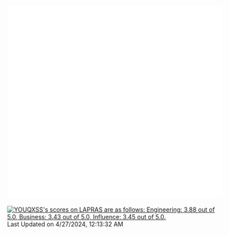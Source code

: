 ![Metrics](/github-metrics.svg)

<!--START_SECTION:lapras-card-->
<p ><a href="https://lapras.com/public/YOUQXSS" target="_blank" rel="noopener noreferrer"><img alt="YOUQXSS's scores on LAPRAS are as follows: Engineering: 3.88 out of 5.0, Business: 3.43 out of 5.0, Influence: 3.45 out of 5.0." src="https://lapras-card-generator.vercel.app/api/svg?e=3.88&b=3.43&i=3.45&b1=%23004736&b2=%2300bf8f&i1=%23007b5c&i2=%2300bf8f&l=en" width="400" ></a>  
Last Updated on 4/27/2024, 12:13:32 AM</p>
<!--END_SECTION:lapras-card-->
